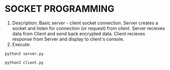 # SOCKET PROGRAMMING

1. Description: Basic server - client socket connection. Server creates a
socket and listen for connection (or request) from client. Server recieves
data from Client and send back encrypted data. Client recieves response from
Server and display to client's console.
2. Execute:
```
python3 server.py
```
```
python3 client.py
```

